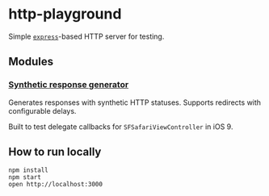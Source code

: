 # http-playground

Simple [`express`](http://expressjs.com)-based HTTP server for testing.

## Modules

### [Synthetic response generator](https://http-playground.herokuapp.com/synthetic)

Generates responses with synthetic HTTP statuses. Supports redirects with configurable delays.

Built to test delegate callbacks for `SFSafariViewController` in iOS 9.

## How to run locally

```base
npm install
npm start
open http://localhost:3000
```
